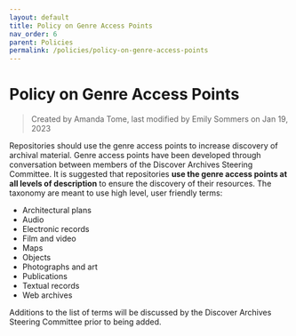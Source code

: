 ```yaml
---
layout: default
title: Policy on Genre Access Points
nav_order: 6
parent: Policies
permalink: /policies/policy-on-genre-access-points
---
```


# Policy on Genre Access Points  
> Created by Amanda Tome, last modified by Emily Sommers on Jan 19, 2023

Repositories should use the genre access points to increase discovery of archival material. Genre access points have been developed through conversation between members of the Discover Archives Steering Committee. It is suggested that repositories **use the genre access points at all levels of description** to ensure the discovery of their resources. The taxonomy are meant to use high level, user friendly terms:

* Architectural plans
* Audio
* Electronic records
* Film and video
* Maps
* Objects
* Photographs and art
* Publications
* Textual records
* Web archives

Additions to the list of terms will be discussed by the Discover Archives Steering Committee prior to being added.